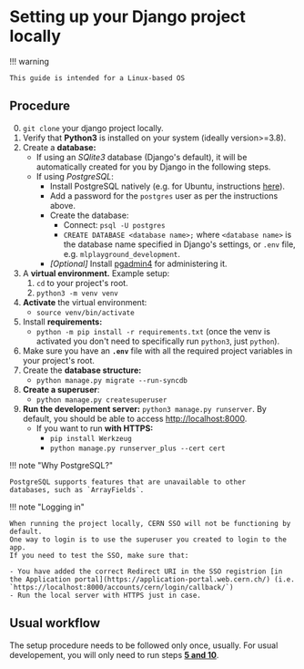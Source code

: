 # Setting up your Django project locally

!!! warning 
	
	This guide is intended for a Linux-based OS
	


## Procedure

0. `git clone` your django project locally.
1. Verify that **Python3** is installed on your system (ideally version>=3.8).
2. Create a **database:**
    - If using an *SQlite3* database (Django's default), it will be automatically
	created for you by Django in the following steps.
	- If using *PostgreSQL*:
		- Install PostgreSQL natively (e.g. for Ubuntu,
		instructions [here](https://ubuntu.com/server/docs/databases-postgresql)).
		- Add a password for the `postgres` user as per the instructions above.
		- Create the database:
		    - Connect: `psql -U postgres`
			- `CREATE DATABASE <database name>;` where `<database name>` is the database
			name specified in Django's settings, or `.env` file, e.g. `mlplayground_development`.
		- *[Optional]* Install [pgadmin4](https://www.pgadmin.org/) for administering it.
3. A **virtual environment.** Example setup:
	1. `cd` to your project's root.
	2. `python3 -m venv venv`
4. **Activate** the virtual environment:
	- `source venv/bin/activate` 
5. Install **requirements:**
	- `python -m pip install -r requirements.txt` (once the venv is activated
    you don't need to specifically run `python3`, just `python`).
6. Make sure you have an **`.env`** file with all the required project variables in
your project's root.
7. Create the **database structure:**
    - `python manage.py migrate --run-syncdb`
8. **Create a superuser**:
	- `python manage.py createsuperuser`
9. **Run the developement server:** `python3 manage.py runserver`. By default, you should
be able to access [http://localhost:8000](http://localhost:8000).
    - If you want to run **with HTTPS:**
        - `pip install Werkzeug`
        - `python manage.py runserver_plus --cert cert`
		
!!! note "Why PostgreSQL?"
	
	PostgreSQL supports features that are unavailable to other
	databases, such as `ArrayFields`.
	
!!! note "Logging in"
	
	When running the project locally, CERN SSO will not be functioning by default.
	One way to login is to use the superuser you created to login to the app.
 	If you need to test the SSO, make sure that:
  
  	- You have added the correct Redirect URI in the SSO registrion [in the Application portal](https://application-portal.web.cern.ch/) (i.e. `https://localhost:8000/accounts/cern/login/callback/`)	
   	- Run the local server with HTTPS just in case.
	
## Usual workflow

The setup procedure needs to be followed only once, usually.
For usual developement, you will only need to run steps [**5 and 10**](#procedure).

